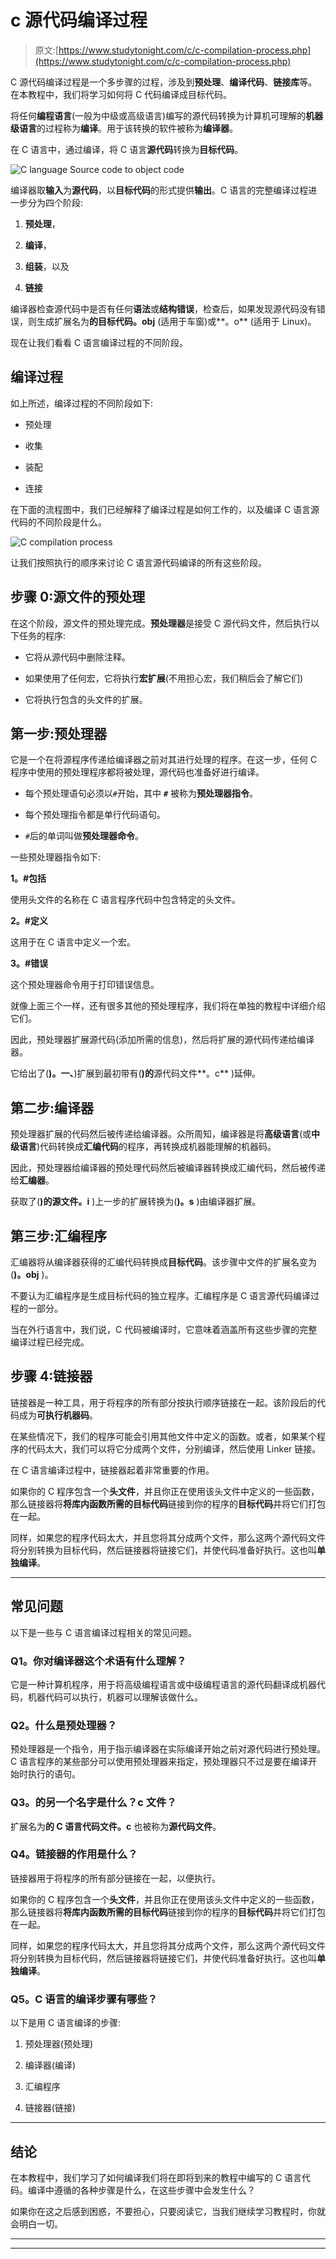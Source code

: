 # c 源代码编译过程

> 原文:[https://www.studytonight.com/c/c-compilation-process.php](https://www.studytonight.com/c/c-compilation-process.php)

C 源代码编译过程是一个多步骤的过程，涉及到**预处理**、**编译代码**、**链接库**等。在本教程中，我们将学习如何将 C 代码编译成目标代码。

将任何**编程语言**(一般为中级或高级语言)编写的源代码转换为计算机可理解的**机器级语言**的过程称为**编译**。用于该转换的软件被称为**编译器**。

在 C 语言中，通过编译，将 C 语言**源代码**转换为**目标代码**。

![C language Source code to object code](img/b57279aa5c99951796ea9d2803cbe874.png)

编译器取**输入**为**源代码**，以**目标代码**的形式提供**输出**。C 语言的完整编译过程进一步分为四个阶段:

1.  **预处理**，

2.  **编译**，

3.  **组装**，以及

4.  **链接**

编译器检查源代码中是否有任何**语法**或**结构错误**，检查后，如果发现源代码没有错误，则生成扩展名为**的目标代码。obj** (适用于车窗)或**。o** (适用于 Linux)。

现在让我们看看 C 语言编译过程的不同阶段。

## 编译过程

如上所述，编译过程的不同阶段如下:

*   预处理

*   收集

*   装配

*   连接

在下面的流程图中，我们已经解释了编译过程是如何工作的，以及编译 C 语言源代码的不同阶段是什么。

![C compilation process](img/0b6c93b04e42c8bccc0d84d003fd8989.png)

让我们按照执行的顺序来讨论 C 语言源代码编译的所有这些阶段。

## 步骤 0:源文件的预处理

在这个阶段，源文件的预处理完成。**预处理器**是接受 C 源代码文件，然后执行以下任务的程序:

*   它将从源代码中删除注释。

*   如果使用了任何宏，它将执行**宏扩展**(不用担心宏，我们稍后会了解它们)

*   它将执行包含的头文件的扩展。

## 第一步:预处理器

它是一个在将源程序传递给编译器之前对其进行处理的程序。在这一步，任何 C 程序中使用的预处理程序都将被处理，源代码也准备好进行编译。

*   每个预处理语句必须以`#`开始，其中 **`#`** 被称为**预处理器指令**。

*   每个预处理指令都是单行代码语句。

*   `#`后的单词叫做**预处理器命令**。

一些预处理器指令如下:

**1。#包括**

使用头文件的名称在 C 语言程序代码中包含特定的头文件。

**2。#定义**

这用于在 C 语言中定义一个宏。

**3。#错误**

这个预处理器命令用于打印错误信息。

就像上面三个一样，还有很多其他的预处理程序，我们将在单独的教程中详细介绍它们。

因此，预处理器扩展源代码(添加所需的信息)，然后将扩展的源代码传递给编译器。

它给出了(**)。一、**)扩展到最初带有(**)的**源代码文件**。c** )延伸。

## 第二步:编译器

预处理器扩展的代码然后被传递给编译器。众所周知，编译器是将**高级语言**(或**中级语言**)代码转换成**汇编代码**的程序，再转换成机器能理解的机器码。

因此，预处理器给编译器的预处理代码然后被编译器转换成汇编代码，然后被传递给**汇编器**。

获取了(**)的源文件。i** )上一步的扩展转换为(**)。s** )由编译器扩展。

## 第三步:汇编程序

汇编器将从编译器获得的汇编代码转换成**目标代码**。该步骤中文件的扩展名变为(**)。obj** )。

不要认为汇编程序是生成目标代码的独立程序。汇编程序是 C 语言源代码编译过程的一部分。

当在外行语言中，我们说，C 代码被编译时，它意味着涵盖所有这些步骤的完整编译过程已经完成。

## 步骤 4:链接器

链接器是一种工具，用于将程序的所有部分按执行顺序链接在一起。该阶段后的代码成为**可执行机器码**。

在某些情况下，我们的程序可能会引用其他文件中定义的函数。或者，如果某个程序的代码太大，我们可以将它分成两个文件，分别编译，然后使用 Linker 链接。

在 C 语言编译过程中，链接器起着非常重要的作用。

如果你的 C 程序包含一个**头文件**，并且你正在使用该头文件中定义的一些函数，那么链接器将**将库内函数所需的目标代码**链接到你的程序的**目标代码**并将它们打包在一起。

同样，如果您的程序代码太大，并且您将其分成两个文件，那么这两个源代码文件将分别转换为目标代码，然后链接器将链接它们，并使代码准备好执行。这也叫**单独编译**。

* * *

## 常见问题

以下是一些与 C 语言编译过程相关的常见问题。

### Q1。你对编译器这个术语有什么理解？

它是一种计算机程序，用于将高级编程语言或中级编程语言的源代码翻译成机器代码，机器代码可以执行，机器可以理解该做什么。

### Q2。什么是预处理器？

预处理器是一个指令，用于指示编译器在实际编译开始之前对源代码进行预处理。C 语言程序的某些部分可以使用预处理器来指定，预处理器只不过是要在编译开始时执行的语句。

### Q3。的另一个名字是什么？c 文件？

扩展名为**的 C 语言代码文件。c** 也被称为**源代码文件**。

### Q4。链接器的作用是什么？

链接器用于将程序的所有部分链接在一起，以便执行。

如果你的 C 程序包含一个**头文件**，并且你正在使用该头文件中定义的一些函数，那么链接器将**将库内函数所需的目标代码**链接到你的程序的**目标代码**并将它们打包在一起。

同样，如果您的程序代码太大，并且您将其分成两个文件，那么这两个源代码文件将分别转换为目标代码，然后链接器将链接它们，并使代码准备好执行。这也叫**单独编译**。

### Q5。C 语言的编译步骤有哪些？

以下是用 C 语言编译的步骤:

1.  预处理器(预处理)

2.  编译器(编译)

3.  汇编程序

4.  链接器(链接)

* * *

## 结论

在本教程中，我们学习了如何编译我们将在即将到来的教程中编写的 C 语言代码。编译中遵循的各种步骤是什么，在这些步骤中会发生什么？

如果你在这之后感到困惑，不要担心，只要阅读它，当我们继续学习教程时，你就会明白一切。

* * *

* * *
